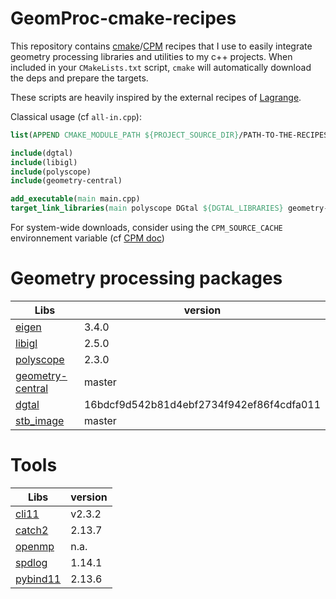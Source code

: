 # GeomProc-cmake-recipes

This repository contains [cmake](cmake.org)/[CPM](https://github.com/cpm-cmake/CPM.cmake) recipes that I use to easily integrate geometry processing libraries and utilities to my c++ projects.
When included in your `CMakeLists.txt` script, `cmake` will automatically download the deps and prepare the targets.


These scripts are heavily inspired by the external recipes of [Lagrange](https://opensource.adobe.com/lagrange-docs/).

Classical usage (cf `all-in.cpp`):
```cmake
list(APPEND CMAKE_MODULE_PATH ${PROJECT_SOURCE_DIR}/PATH-TO-THE-RECIPES)

include(dgtal)
include(libigl)
include(polyscope)
include(geometry-central)

add_executable(main main.cpp)
target_link_libraries(main polyscope DGtal ${DGTAL_LIBRARIES} geometry-central igl::core)
```
For system-wide downloads, consider using the `CPM_SOURCE_CACHE` environnement variable (cf [CPM doc](https://github.com/cpm-cmake/CPM.cmake?tab=readme-ov-file#CPM_SOURCE_CACHE))


# Geometry processing packages
Libs | version
-----|--------
[eigen](https://eigen.tuxfamily.org) |3.4.0
[libigl](https://libigl.github.io) | 2.5.0
[polyscope](polyscope.run) | 2.3.0
[geometry-central](https://geometry-central.net) | master
[dgtal](dgtal.org) | 16bdcf9d542b81d4ebf2734f942ef86f4cdfa011
[stb_image](https://github.com/nothings/stb) | master


# Tools
Libs | version
-----|--------
[cli11](https://cliutils.github.io/CLI11/book/)| v2.3.2
[catch2](https://github.com/catchorg/Catch2)| 2.13.7
[openmp](openmp.org)| n.a.
[spdlog](https://github.com/gabime/spdlog) | 1.14.1
[pybind11](https://pybind11.readthedocs.io/en/stable/) | 2.13.6